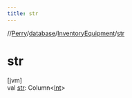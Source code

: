 ```yaml
---
title: str
---
```

//[Perry](../../../index.html)/[database](../index.html)/[InventoryEquipment](index.html)/[str](str.html)



# str



[jvm]\
val [str](str.html): Column&lt;[Int](https://kotlinlang.org/api/latest/jvm/stdlib/kotlin/-int/index.html)&gt;




